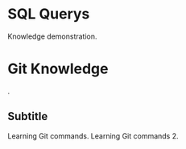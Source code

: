 # SQL Querys
Knowledge demonstration.

# Git Knowledge
.

## Subtitle

Learning Git commands.
Learning Git commands 2.